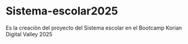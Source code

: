 # Sistema-escolar2025
Es la creación del proyecto del Sistema escolar en el Bootcamp Korian Digital Valley 2025
